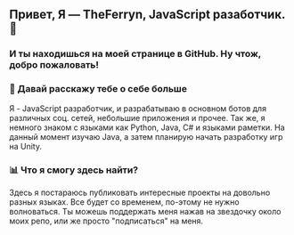 ## Привет, Я — TheFerryn, JavaScript разаботчик. 👋
### И ты находишься на моей странице в GitHub. Ну чтож, добро пожаловать! 

### 📜 Давай расскажу тебе о себе больше
Я - JavaScript разработчик, и разрабатываю в основном ботов для различных соц. сетей, небольшие приложения и прочее. Так же, я немного знаком с языками как Python, Java, C# и языками раметки. На данный момент изучаю Java, а затем планирую начать разработку игр на Unity.

### 📊 Что я смогу здесь найти?
Здесь я постараюсь публиковать интересные проекты на довольно разных языках. Все будет со временем, по-этому не нужно волноваться. Ты можешь поддержать меня нажав на звездочку около моих репо, или же просто "подписаться" на меня.  


